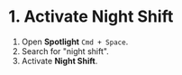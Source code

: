 # 1. Activate Night Shift
1. Open **Spotlight** `Cmd + Space`.
2. Search for "night shift".
3. Activate **Night Shift**.
